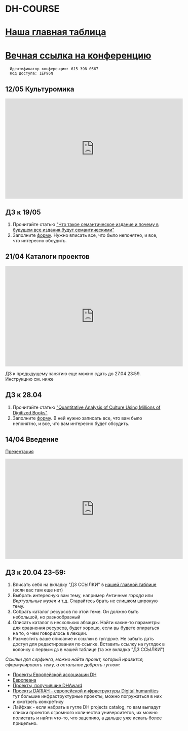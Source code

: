 # DH-COURSE
# [Наша главная таблица](https://docs.google.com/spreadsheets/d/1wDpi9H6oihzBkONEnfCjXnCQejizA4ZSP0hOYuLcQKo/edit#gid=0)
# [Вечная ссылка на конференцию](https://us02web.zoom.us/j/6153980567?pwd=T3JuNThrMVp2d0t3cnowMXF3M1hHUT09)
      Идентификатор конференции: 615 398 0567
      Код доступа: 1EP96N

## 12/05 Культуромика

<iframe width="560" height="315" src="https://www.youtube.com/embed/72_xFbI9KwI" title="YouTube video player" frameborder="0" allow="accelerometer; autoplay; clipboard-write; encrypted-media; gyroscope; picture-in-picture; web-share" allowfullscreen></iframe>

## ДЗ к 19/05
1. Прочитайте статью ["Что такое семантическое издание и почему в будущем все издания будут семантическими"](http://nevmenandr.net/personalia/9781618117786_gronas_orekhov.pdf)
2. Заполните [форму](https://forms.gle/Cnqtc17TcSNSmZ5R8). Нужно вписать все, что было непонятно, и все, что интересно обсудить. 

## 21/04 Каталоги проектов

<iframe width="560" height="315" src="https://www.youtube.com/embed/8tZR48gbCXM" title="YouTube video player" frameborder="0" allow="accelerometer; autoplay; clipboard-write; encrypted-media; gyroscope; picture-in-picture; web-share" allowfullscreen></iframe>

ДЗ к предыдущему занятию еще можно сдать до 27.04 23:59. Инструкцию см. ниже

## ДЗ к 28.04
1. Прочитайте статью ["Quantitative Analysis of Culture
Using Millions of Digitized Books"](https://drive.google.com/file/d/11jA5fBXUa-WBZDQRE-0OajXqbMuaFMea/view?usp=sharing)
2. Заполните [форму](https://forms.gle/AJVPEGUb1C154JeG6). В ней нужно записать все, что вам было непонятно, и все, что вам интересно будет обсудить. 

## 14/04 Введение
[Презентация](https://docs.google.com/presentation/d/1pALWYJ-0LLhY2vmkVJYF9Djv2IE95GJ3HmJjMkFT90E/edit#slide=id.g22df30d2e72_2_49)

<iframe width="560" height="315" src="https://www.youtube.com/embed/ubzxSCRbAWk" title="YouTube video player" frameborder="0" allow="accelerometer; autoplay; clipboard-write; encrypted-media; gyroscope; picture-in-picture; web-share" allowfullscreen></iframe>

## ДЗ к 20.04 23-59: 
1. Вписать себя на вкладку "ДЗ ССЫЛКИ" в [нашей главной таблице](https://docs.google.com/spreadsheets/d/1wDpi9H6oihzBkONEnfCjXnCQejizA4ZSP0hOYuLcQKo/edit#gid=0) (если вас там еще нет)
2. Выбрать интересную вам тему, например *Античные города*  или *Виртуальные музеи* и т.д. Старайтесь брать не слишком широкую тему.
3. Собрать каталог ресурсов по этой теме. Он должно быть небольшой, но разнообразный
4. Описать каталог в нескольких абзацах. Найти какие-то параметры для сравнения ресурсов, будет хорошо, если вы будете опираться на то, о чем говорилось в лекции.
5. Разместить ваше описание и ссылки в гуглдоке. Не забыть дать доступ для редактирования по ссылке. Вставить ссылку на гуглдок в колонку с первым дз в нашей таблице (та же вкладка "ДЗ ССЫЛКИ")

*Ссылки для серфинга, можно найти проект, который нравится, сформулировать тему, а остальное добрать гуглом:*
* [Проекты Европейской ассоциации DH](https://eadh.org/projects)
* [Европеана](https://www.europeana.eu/en)
* [Проекты, получившие DHAward](http://dhawards.org/)
* [Проекты DARIAH - европейской инфраструктуры Digital humanities](https://www.dariah.eu/activities/projects-list/) тут большие инфраструктурные проекты, можно погружаться в них и смотреть конкретику
* Лайфхак - если набрать в гугле DH projects catalog, то вам выпадут списки проектов огромного количества университетов, их можно полистать и найти что-то, что зацепило, а дальше уже искать более прицельно. 
